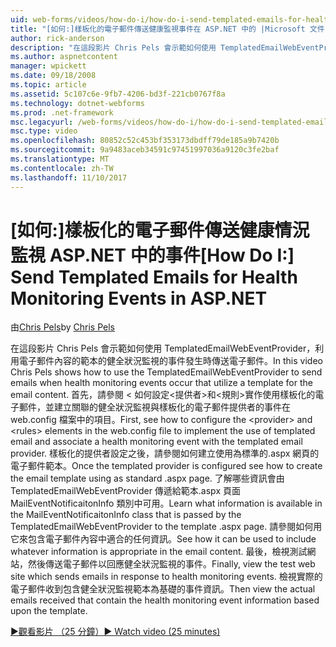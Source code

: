 ```yaml
---
uid: web-forms/videos/how-do-i/how-do-i-send-templated-emails-for-health-monitoring-events-in-aspnet
title: "[如何:]樣板化的電子郵件傳送健康監視事件在 ASP.NET 中的 |Microsoft 文件"
author: rick-anderson
description: "在這段影片 Chris Pels 會示範如何使用 TemplatedEmailWebEventProvider 傳送電子郵件的健全狀況監視的事件發生時利用 t 的範本..."
ms.author: aspnetcontent
manager: wpickett
ms.date: 09/18/2008
ms.topic: article
ms.assetid: 5c107c6e-9fb7-4206-bd3f-221cb0767f8a
ms.technology: dotnet-webforms
ms.prod: .net-framework
msc.legacyurl: /web-forms/videos/how-do-i/how-do-i-send-templated-emails-for-health-monitoring-events-in-aspnet
msc.type: video
ms.openlocfilehash: 80852c52c453bf353173dbdff79de185a9b7420b
ms.sourcegitcommit: 9a9483aceb34591c97451997036a9120c3fe2baf
ms.translationtype: MT
ms.contentlocale: zh-TW
ms.lasthandoff: 11/10/2017
---
```

<a name="how-do-i-send-templated-emails-for-health-monitoring-events-in-aspnet"></a><span data-ttu-id="ac399-103">[如何:]樣板化的電子郵件傳送健康情況監視 ASP.NET 中的事件</span><span class="sxs-lookup"><span data-stu-id="ac399-103">[How Do I:] Send Templated Emails for Health Monitoring Events in ASP.NET</span></span>
====================
<span data-ttu-id="ac399-104">由[Chris Pels](https://twitter.com/chrispels)</span><span class="sxs-lookup"><span data-stu-id="ac399-104">by [Chris Pels](https://twitter.com/chrispels)</span></span>

<span data-ttu-id="ac399-105">在這段影片 Chris Pels 會示範如何使用 TemplatedEmailWebEventProvider，利用電子郵件內容的範本的健全狀況監視的事件發生時傳送電子郵件。</span><span class="sxs-lookup"><span data-stu-id="ac399-105">In this video Chris Pels shows how to use the TemplatedEmailWebEventProvider to send emails when health monitoring events occur that utilize a template for the email content.</span></span> <span data-ttu-id="ac399-106">首先，請參閱 < 如何設定&lt;提供者&gt;和&lt;規則&gt;實作使用樣板化的電子郵件，並建立關聯的健全狀況監視與樣板化的電子郵件提供者的事件在 web.config 檔案中的項目。</span><span class="sxs-lookup"><span data-stu-id="ac399-106">First, see how to configure the &lt;provider&gt; and &lt;rules&gt; elements in the web.config file to implement the use of templated email and associate a health monitoring event with the templated email provider.</span></span> <span data-ttu-id="ac399-107">樣板化的提供者設定之後，請參閱如何建立使用為標準的.aspx 網頁的電子郵件範本。</span><span class="sxs-lookup"><span data-stu-id="ac399-107">Once the templated provider is configured see how to create the email template using as standard .aspx page.</span></span> <span data-ttu-id="ac399-108">了解哪些資訊會由 TemplatedEmailWebEventProvider 傳遞給範本.aspx 頁面 MailEventNotificaitonInfo 類別中可用。</span><span class="sxs-lookup"><span data-stu-id="ac399-108">Learn what information is available in the MailEventNotificaitonInfo class that is passed by the TemplatedEmailWebEventProvider to the template .aspx page.</span></span> <span data-ttu-id="ac399-109">請參閱如何用它來包含電子郵件內容中適合的任何資訊。</span><span class="sxs-lookup"><span data-stu-id="ac399-109">See how it can be used to include whatever information is appropriate in the email content.</span></span> <span data-ttu-id="ac399-110">最後，檢視測試網站，然後傳送電子郵件以回應健全狀況監視的事件。</span><span class="sxs-lookup"><span data-stu-id="ac399-110">Finally, view the test web site which sends emails in response to health monitoring events.</span></span> <span data-ttu-id="ac399-111">檢視實際的電子郵件收到包含健全狀況監視範本為基礎的事件資訊。</span><span class="sxs-lookup"><span data-stu-id="ac399-111">Then view the actual emails received that contain the health monitoring event information based upon the template.</span></span>

[<span data-ttu-id="ac399-112">&#9654;觀看影片 （25 分鐘）</span><span class="sxs-lookup"><span data-stu-id="ac399-112">&#9654; Watch video (25 minutes)</span></span>](https://channel9.msdn.com/Blogs/ASP-NET-Site-Videos/how-do-i-send-templated-emails-for-health-monitoring-events-in-aspnet)
